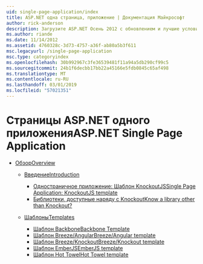 ```yaml
---
uid: single-page-application/index
title: ASP.NET одна страница, приложение | Документация Майкрософт
author: rick-anderson
description: Загрузите ASP.NET Осень 2012 с обновлением и лучшие условия end-to-end для создания приложений с помощью значительные взаимодействие на стороне клиента, с помощью JavaScrip...
ms.author: riande
ms.date: 11/14/2012
ms.assetid: 4760328c-3d73-4757-a36f-ab80a5b3f611
msc.legacyurl: /single-page-application
msc.type: categoryindex
ms.openlocfilehash: 30b992967c3fe36539481f11a94a5db290cf99c5
ms.sourcegitcommit: 24b1f6decbb17bb22a45166e5fdb0845c65af498
ms.translationtype: MT
ms.contentlocale: ru-RU
ms.lasthandoff: 03/01/2019
ms.locfileid: "57021351"
---
```

<a name="aspnet-single-page-application"></a><span data-ttu-id="384e0-103">Страницы ASP.NET одного приложения</span><span class="sxs-lookup"><span data-stu-id="384e0-103">ASP.NET Single Page Application</span></span>
====================
- [<span data-ttu-id="384e0-104">Обзор</span><span class="sxs-lookup"><span data-stu-id="384e0-104">Overview</span></span>](overview/index.md)

    - [<span data-ttu-id="384e0-105">Введение</span><span class="sxs-lookup"><span data-stu-id="384e0-105">Introduction</span></span>](overview/introduction/index.md)

        - [<span data-ttu-id="384e0-106">Одностраничное приложение: Шаблон KnockoutJS</span><span class="sxs-lookup"><span data-stu-id="384e0-106">Single Page Application: KnockoutJS template</span></span>](overview/introduction/knockoutjs-template.md)
        - [<span data-ttu-id="384e0-107">Библиотеки, доступные наряду с Knockout</span><span class="sxs-lookup"><span data-stu-id="384e0-107">Know a library other than Knockout?</span></span>](overview/introduction/other-libraries.md)
    - [<span data-ttu-id="384e0-108">Шаблоны</span><span class="sxs-lookup"><span data-stu-id="384e0-108">Templates</span></span>](overview/templates/index.md)

        - [<span data-ttu-id="384e0-109">Шаблон Backbone</span><span class="sxs-lookup"><span data-stu-id="384e0-109">Backbone Template</span></span>](overview/templates/backbonejs-template.md)
        - [<span data-ttu-id="384e0-110">Шаблон Breeze/Angular</span><span class="sxs-lookup"><span data-stu-id="384e0-110">Breeze/Angular template</span></span>](overview/templates/breezeangular-template.md)
        - [<span data-ttu-id="384e0-111">Шаблон Breeze/Knockout</span><span class="sxs-lookup"><span data-stu-id="384e0-111">Breeze/Knockout template</span></span>](overview/templates/breezeknockout-template.md)
        - [<span data-ttu-id="384e0-112">Шаблон EmberJS</span><span class="sxs-lookup"><span data-stu-id="384e0-112">EmberJS template</span></span>](overview/templates/emberjs-template.md)
        - [<span data-ttu-id="384e0-113">Шаблон Hot Towel</span><span class="sxs-lookup"><span data-stu-id="384e0-113">Hot Towel template</span></span>](overview/templates/hottowel-template.md)
